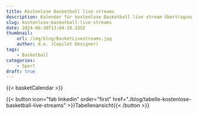 ```yaml
---
title: Kostenlose Basketball live streams
description: Kalender für kostenlose Basketball live stream Übertragungen von magentasport, sportschau und anderen
slug: kostenlose-basketball-live-streams
date: 2024-06-30T13:04:20.335Z
thumbnail:
    url: /img/blog/BasketLivestreams.jpg
    author: d.o. (Copilot Designer)
tags:
    - Basketball
categories:
    - Sport
draft: true
---
```


{{< basketCalendar >}}

{{< button icon="fab linkedin" order="first" href="./blog/tabelle-kostenlose-basketball-live-streams" >}}Tabellenansicht{{< /button >}}
